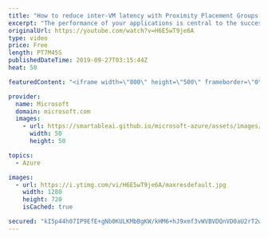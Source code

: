 ```yaml
---
title: "How to reduce inter-VM latency with Proximity Placement Groups | Azure Friday"
excerpt: "The performance of your applications is central to the success of your IT organization. Many factors can affect the performance of your applications including network latency which is impacted by, among other things, the physical distance between the deployed virtual machines. Ziv Rafalovich joins Donovan"
originalUrl: https://youtube.com/watch?v=H6E5wT9je6A
type: video
price: Free
length: PT7M45S
publishedDateTime: 2019-09-27T03:15:44Z
heat: 50

featuredContent: "<iframe width=\"800\" height=\"500\" frameborder=\"0\" src=\"https://www.youtube.com/embed/H6E5wT9je6A\" allow=\"accelerometer; autoplay; encrypted-media; gyroscope; picture-in-picture\" allowfullscreen></iframe>"

provider:
  name: Microsoft
  domain: microsoft.com
  images:
    - url: https://smartableai.github.io/microsoft-azure/assets/images/organizations/microsoft.com-50x50.jpg
      width: 50
      height: 50

topics:
  - Azure

images:
  - url: https://i.ytimg.com/vi/H6E5wT9je6A/maxresdefault.jpg
    width: 1280
    height: 720
    isCached: true

secured: "kI5p44h07IP9EfE+gNb0KULKMbBgKW/kHM6+hJ9xmf3vWVBVDQnVD0aU2rT2w7yI7j+yPoef2/XfW0yRN9QL43mAeyjdXs/xyxKybYMpr5yF9aJOVQ2vqeORPhR2baDGCOtymllM4KqHMC/CvnSLJSr54tcd98aHSyWltfhuyDuHd9mg3XSf4BHxiatROrEB8NaQrZkANY9N3ViTPBwAWEwVhvR22WCmZgCc1HOSDcLHfggYeFsVO9iqodaf8PGDuXufyeZ/aPtjalZdctBaZo/DwWkGXQdVIluiV7iyV2iZ8JlERnM6BGBY6zxMBEpqxa4Aykif1DDvJ7gBykl458slR+/7iF5CtylbD4kJTFJw4Dmq1KRSLc7Hk2ti8wCCKew5kR180TFTxp1xin1lzSlcTumUjJ9MEy8oGqmsQ0M=;ACmN0nvbbdZelXo76HW3GA=="
---
```


